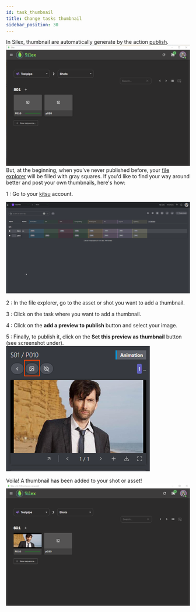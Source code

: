 ```yaml
---
id: task_thumbnail
title: Change tasks thumbnail
sidebar_position: 30
---
```


In Silex, thumbnail are automatically generate by the action [publish](../basic-concepts/actions/publish.md).
![](../../../static/img/user_guide/kitsu/silex_thumbnail_prev.png)
But, at the beginning, when you've never published before, your [file explorer](../interface/file-explorer.md) will be filled with gray squares. If you'd like to find your way around better and post your own thumbnails, here's how:

1 : Go to your [kitsu](kitsu.md) account.

![](../../../static/img/user_guide/kitsu/kitsu_change_thumbnail.gif)

2 : In the file explorer, go to the asset or shot you want to add a thumbnail.

3 : Click on the task where you want to add a thumbnail.

4 : Click on the **add a preview to publish** button and select your image.

5 : Finally, to publish it, click on the **Set this preview as thumbnail** button (see screenshot under).
![](../../../static/img/user_guide/kitsu/kitsu_set_thumbnail.png)

Voila! A thumbnail has been added to your shot or asset!
![](../../../static/img/user_guide/kitsu/silex_thumbnail_final.png)
